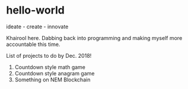 # hello-world
ideate - create - innovate

Khairool here. Dabbing back into programming and making myself more accountable this time. 

List of projects to do by Dec. 2018! 
  1. Countdown style math game
  2. Countdown style anagram game
  3. Something on NEM Blockchain
